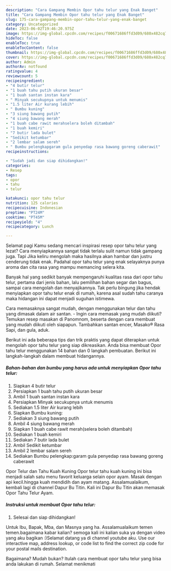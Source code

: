 ```yaml
---
description: "Cara Gampang Membin Opor tahu telur yang Enak Banget"
title: "Cara Gampang Membin Opor tahu telur yang Enak Banget"
slug: 175-cara-gampang-membin-opor-tahu-telur-yang-enak-banget
category: Uncategorized
date: 2023-06-02T19:46:20.975Z
image: https://img-global.cpcdn.com/recipes/f00671686ffd3d09/680x482cq70/opor-tahu-telur-foto-resep-utama.jpg
hideToc: false
enableToc: true
enableTocContent: false
thumbnail: https://img-global.cpcdn.com/recipes/f00671686ffd3d09/680x482cq70/opor-tahu-telur-foto-resep-utama.jpg
cover: https://img-global.cpcdn.com/recipes/f00671686ffd3d09/680x482cq70/opor-tahu-telur-foto-resep-utama.jpg
author: Admin
authorAv: notfound
ratingvalue: 4
reviewcount: 5
recipeingredient:
- "4 butir telur"
- "1 buah tahu putih ukuran besar"
- "1 buah santan instan kara"
- " Minyak secukupnya untuk menumis"
- "1.5 liter Air kurang lebih"
- " Bumbu kuning"
- "3 siung bawang putih"
- "4 siung bawang merah"
- "1 buah cabe rawit merahselera boleh ditambah"
- "1 buah kemiri"
- "7 butir lada bulet"
- "Sedikit ketumbar"
- "2 lembar salam sereh"
- " Bumbu pelengkapgaram gula penyedap rasa bawang goreng caberawit"
recipeinstructions:

- "Sudah jadi dan siap dihidangkan!"
categories:
- Resep
tags:
- opor
- tahu
- telur

katakunci: opor tahu telur 
nutrition: 125 calories
recipecuisine: Indonesian
preptime: "PT24M"
cooktime: "PT45M"
recipeyield: "4"
recipecategory: Lunch

---
```



Selamat pagi Kamu sedang mencari inspirasi resep opor tahu telur yang lezat? Cara menyiapkannya sangat tidak terlalu sulit namun tidak gampang juga. Tapi Jika keliru mengolah maka hasilnya akan hambar dan justru cenderung tidak enak. Padahal opor tahu telur yang enak selayaknya punya aroma dan cita rasa yang mampu memancing selera kita.


Banyak hal yang sedikit banyak mempengaruhi kualitas rasa dari opor tahu telur, pertama dari jenis bahan, lalu pemilihan bahan segar dan bagus, sampai cara mengolah dan menyajikannya. Tak perlu bingung jika hendak menyiapkan opor tahu telur enak di rumah, karena asal sudah tahu caranya maka hidangan ini dapat menjadi suguhan istimewa.

Cara memasaknya sangat mudah, dengan menggunakan telur dan tahu yang dimasak dalam air santan. - Ingin cara memasak yang mudah diikuti? Temukan resep masakan di Panomnom, beserta dengan cara membuat yang mudah diikuti oleh siapapun. Tambahkan santan encer, Masako® Rasa Sapi, dan gula, aduk.


Berikut ini ada beberapa tips dan trik praktis yang dapat diterapkan untuk mengolah opor tahu telur yang siap dikreasikan. Anda bisa membuat Opor tahu telur menggunakan 14 bahan dan 0 langkah pembuatan. Berikut ini langkah-langkah dalam membuat hidangannya.

<!--inarticleads1-->

##### Bahan-bahan dan bumbu yang harus ada untuk menyiapkan Opor tahu telur:

1. Siapkan 4 butir telur
1. Persiapkan 1 buah tahu putih ukuran besar
1. Ambil 1 buah santan instan kara
1. Persiapkan  Minyak secukupnya untuk menumis
1. Sediakan 1.5 liter Air kurang lebih
1. Siapkan  Bumbu kuning:
1. Sediakan 3 siung bawang putih
1. Ambil 4 siung bawang merah
1. Siapkan 1 buah cabe rawit merah(selera boleh ditambah)
1. Sediakan 1 buah kemiri
1. Sediakan 7 butir lada bulet
1. Ambil Sedikit ketumbar
1. Ambil 2 lembar salam sereh
1. Sediakan  Bumbu pelengkap:garam gula penyedap rasa bawang goreng caberawit


Opor Telur dan Tahu Kuah Kuning Opor telur tahu kuah kuning ini bisa menjadi salah satu menu favorit keluarga selain opor ayam. Masak dengan api kecil.hingga kuah mendidih dan ayam matang. Assalamualaikum, kembali lagi di channel Dapur Bu Titin. Kali ini Dapur Bu Titin akan memasak Opor Tahu Telur Ayam. 

<!--inarticleads2-->

##### Instruksi untuk membuat Opor tahu telur:


1. Selesai dan siap dihidangkan!

Untuk Ibu, Bapak, Mba, dan Masnya yang ha. Assalamualaikum temen temen.bagaimana kabar kalian? semoga kali ini kalian suka ya dengan video yang aku bagikan :)Selamat datang ya di channel youtube aku. Use our interactive map, address lookup, or code list to find the correct zip code for your postal mails destination. 

Bagaimana? Mudah bukan? Itulah cara membuat opor tahu telur yang bisa anda lakukan di rumah. Selamat menikmati
